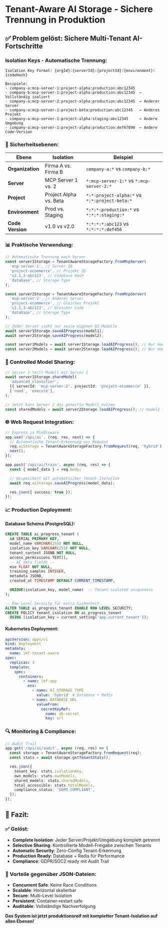 # Tenant-Aware AI Storage - Sichere Trennung in Produktion

## ✅ Problem gelöst: Sichere Multi-Tenant AI-Fortschritte

### **Isolation Keys - Automatische Trennung:**

```
Isolation Key Format: {orgId}:{serverId}:{projectId}:{environment}:{codeHash}

Beispiele:
- company-a:mcp-server-1:project-alpha:production:abc12345
- company-b:mcp-server-1:project-alpha:production:abc12345  ← Vollständig isoliert
- company-a:mcp-server-2:project-alpha:production:abc12345  ← Anderer Server
- company-a:mcp-server-1:project-beta:production:abc12345   ← Anderes Projekt
- company-a:mcp-server-1:project-alpha:staging:abc12345     ← Andere Umgebung
- company-a:mcp-server-1:project-alpha:production:def67890  ← Andere Code-Version
```

### **🔐 Sicherheitsebenen:**

| Ebene            | Isolation              | Beispiel                                      |
| ---------------- | ---------------------- | --------------------------------------------- |
| **Organization** | Firma A vs. Firma B    | `company-a:*` vs `company-b:*`                |
| **Server**       | MCP Server 1 vs. 2     | `*:mcp-server-1:*` vs `*:mcp-server-2:*`      |
| **Project**      | Project Alpha vs. Beta | `*:*:project-alpha:*` vs `*:*:project-beta:*` |
| **Environment**  | Prod vs. Staging       | `*:*:*:production:*` vs `*:*:*:staging:*`     |
| **Code Version** | v1.0 vs v2.0           | `*:*:*:*:abc123` vs `*:*:*:*:def456`          |

### **📊 Praktische Verwendung:**

```typescript
// Automatische Trennung nach Server
const server1Storage = TenantAwareStorageFactory.fromMcpServer(
  'mcp-server-1', // Server ID
  'project-ecommerce', // Projekt ID
  'v2.1.3-abc123', // Codebase Hash
  'database', // Storage Type
);

const server2Storage = TenantAwareStorageFactory.fromMcpServer(
  'mcp-server-2', // Anderer Server
  'project-ecommerce', // Gleiches Projekt
  'v2.1.3-abc123', // Gleicher Code
  'database', // Storage Type
);

// Jeder Server sieht nur seine eigenen AI-Modelle
await server1Storage.saveAIProgress(model1);
await server2Storage.saveAIProgress(model2);

const server1Models = await server1Storage.loadAIProgress(); // Nur model1
const server2Models = await server2Storage.loadAIProgress(); // Nur model2
```

### **🤝 Controlled Model Sharing:**

```typescript
// Server 1 teilt Modell mit Server 2
await server1Storage.shareModel(
  'advanced_classifier',
  [{ serverId: 'mcp-server-2', projectId: 'project-ecommerce' }],
  ['read', 'execute'],
);

// Jetzt kann Server 2 das geteilte Modell nutzen
const sharedModels = await server2Storage.loadAIProgress(); // model2 + shared model1
```

### **🌐 Web Request Integration:**

```typescript
// Express.js Middleware
app.use('/api/ai', (req, res, next) => {
  // Automatische Tenant-Erkennung aus Request
  req.aiStorage = TenantAwareStorageFactory.fromRequest(req, 'hybrid');
  next();
});

app.post('/api/ai/train', async (req, res) => {
  const { model_data } = req.body;

  // Gespeichert mit automatischer Tenant-Isolation
  await req.aiStorage.saveAIProgress(model_data);

  res.json({ success: true });
});
```

### **📈 Production Deployment:**

#### **Database Schema (PostgreSQL):**

```sql
CREATE TABLE ai_progress_tenant (
  id SERIAL PRIMARY KEY,
  model_name VARCHAR(255) NOT NULL,
  isolation_key VARCHAR(255) NOT NULL,
  tenant_context JSONB NOT NULL,
  access_permissions TEXT[],
  -- AI data fields --
  mse FLOAT NOT NULL,
  training_samples INTEGER,
  metadata JSONB,
  created_at TIMESTAMP DEFAULT CURRENT_TIMESTAMP,

  UNIQUE(isolation_key, model_name)  -- Tenant-isolated uniqueness
);

-- Row Level Security für extra Sicherheit
ALTER TABLE ai_progress_tenant ENABLE ROW LEVEL SECURITY;
CREATE POLICY tenant_isolation ON ai_progress_tenant
  USING (isolation_key = current_setting('app.current_tenant'));
```

#### **Kubernetes Deployment:**

```yaml
apiVersion: apps/v1
kind: Deployment
metadata:
  name: imf-tenant-aware
spec:
  replicas: 3
  template:
    spec:
      containers:
        - name: imf-app
          env:
            - name: AI_STORAGE_TYPE
              value: 'hybrid' # Database + Redis
            - name: DATABASE_URL
              valueFrom:
                secretKeyRef:
                  name: db-secret
                  key: url
```

### **🔍 Monitoring & Compliance:**

```typescript
// Audit Trail
app.get('/api/ai/audit', async (req, res) => {
  const storage = TenantAwareStorageFactory.fromRequest(req);
  const stats = await storage.getTenantStats();

  res.json({
    tenant_key: stats.isolationKey,
    own_models: stats.ownModels,
    shared_models: stats.sharedModels,
    total_accessible: stats.totalModels,
    compliance_status: 'GDPR_COMPLIANT',
  });
});
```

## **🎯 Fazit:**

### **✅ Gelöst:**

- **Complete Isolation**: Jeder Server/Projekt/Umgebung komplett getrennt
- **Selective Sharing**: Kontrollierte Modell-Freigabe zwischen Tenants
- **Automatic Security**: Zero-Config Tenant-Erkennung
- **Production Ready**: Database + Redis für Performance
- **Compliance**: GDPR/SOC2 ready mit Audit Trail

### **🚀 Vorteile gegenüber JSON-Dateien:**

- **Concurrent Safe**: Keine Race Conditions
- **Scalable**: Horizontal skalierbar
- **Secure**: Multi-Level Isolation
- **Persistent**: Container-restart safe
- **Auditable**: Vollständige Nachverfolgung

**Das System ist jetzt produktionsreif mit kompletter Tenant-Isolation auf allen Ebenen!**
